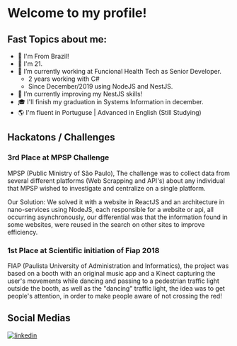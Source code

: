 # Welcome to my profile!

## Fast Topics about me:

- 📌 I'm From Brazil!
- 🎂 I'm 21.
- 🏢 I’m currently working at Funcional Health Tech as Senior Developer.
  - 2 years working with C#
  - Since December/2019 using NodeJS and NestJS.
- 📖 I’m currently improving my NestJS skills!
- 🎓 I'll finish my graduation in Systems Information in december.
- 🌎 I'm fluent in Portuguse | Advanced in English (Still Studying)

## Hackatons / Challenges

### 3rd Place at MPSP Challenge

MPSP (Public Ministry of São Paulo), The challenge was to collect data from several different platforms (Web Scrapping and API's) about any individual that MPSP wished to investigate and centralize on a single platform.

Our Solution: We solved it with a website in ReactJS and an architecture in nano-services using NodeJS, each responsible for a website or api, all occurring asynchronously, our differential was that the information found in some websites, were reused in the search on other sites to improve efficiency.


### 1st Place at Scientific initiation of Fiap 2018

FIAP (Paulista University of Administration and Informatics), the project was based on a booth with an original music app and a Kinect capturing the user's movements while dancing and passing to a pedestrian traffic light outside the booth, as well as the "dancing" traffic light, the idea was to get people's attention, in order to make people aware of not crossing the red!


## Social Medias

   [![linkedin](https://user-images.githubusercontent.com/37448340/87230217-d1223200-c384-11ea-83c1-27175c5f45b2.png)](https://www.linkedin.com/in/gabriel-jara/)
